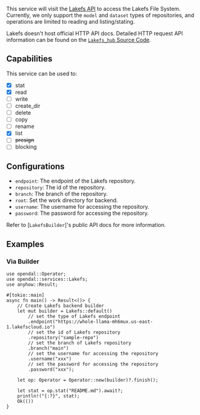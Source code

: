 This service will visit the [Lakefs API](https://Lakefs.co/docs/Lakefs_hub/package_reference/hf_api) to access the Lakefs File System.
Currently, we only support the `model` and `dataset` types of repositories, and operations are limited to reading and listing/stating.

Lakefs doesn't host official HTTP API docs. Detailed HTTP request API information can be found on the [`Lakefs_hub` Source Code](https://github.com/Lakefs/Lakefs_hub).

## Capabilities

This service can be used to:

- [x] stat
- [x] read
- [ ] write
- [ ] create_dir
- [ ] delete
- [ ] copy
- [ ] rename
- [x] list
- [ ] ~~presign~~
- [ ] blocking

## Configurations

- `endpoint`: The endpoint of the Lakefs repository.
- `repository`: The id of the repository.
- `branch`: The branch of the repository.
- `root`: Set the work directory for backend.
- `username`: The username for accessing the repository.
- `password`: The password for accessing the repository.

Refer to [`LakefsBuilder`]'s public API docs for more information.

## Examples

### Via Builder

```rust,no_run
use opendal::Operator;
use opendal::services::Lakefs;
use anyhow::Result;

#[tokio::main]
async fn main() -> Result<()> {
    // Create Lakefs backend builder
    let mut builder = Lakefs::default()
        // set the type of Lakefs endpoint
        .endpoint("https://whole-llama-mh6mux.us-east-1.lakefscloud.io")
        // set the id of Lakefs repository
        .repository("sample-repo")
        // set the branch of Lakefs repository
        .branch("main")
        // set the username for accessing the repository
        .username("xxx")
        // set the password for accessing the repository
        .password("xxx");

    let op: Operator = Operator::new(builder)?.finish();

    let stat = op.stat("README.md").await?;
    println!("{:?}", stat);
    Ok(())
}
```
